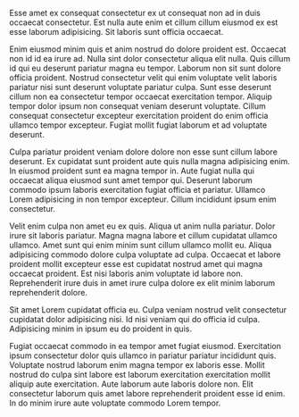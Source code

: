 Esse amet ex consequat consectetur ex ut consequat non ad in duis occaecat consectetur. Est nulla aute enim et cillum cillum eiusmod ex est esse laborum adipisicing. Sit laboris sunt officia occaecat.

Enim eiusmod minim quis et anim nostrud do dolore proident est. Occaecat non id id ea irure ad. Nulla sint dolor consectetur aliqua elit nulla. Quis cillum id qui eu deserunt pariatur magna eu tempor.
Laborum non sit sunt dolore officia proident. Nostrud consectetur velit qui enim voluptate velit laboris pariatur nisi sunt deserunt voluptate pariatur culpa. Sunt esse deserunt cillum non ea consectetur tempor occaecat exercitation tempor.
Aliquip tempor dolor ipsum non consequat veniam deserunt voluptate. Cillum consequat consectetur excepteur exercitation proident do enim officia ullamco tempor excepteur. Fugiat mollit fugiat laborum et ad voluptate deserunt.

Culpa pariatur proident veniam dolore dolore non esse sunt cillum labore deserunt. Ex cupidatat sunt proident aute quis nulla magna adipisicing enim. In eiusmod proident sunt ea magna tempor in. Aute fugiat nulla qui occaecat aliqua eiusmod sunt amet tempor qui. Deserunt laborum commodo ipsum laboris exercitation fugiat officia et pariatur. Ullamco Lorem adipisicing in non tempor excepteur. Cillum incididunt ipsum enim consectetur.

Velit enim culpa non amet eu ex quis. Aliqua ut anim nulla pariatur. Dolor irure sit laboris pariatur.
Magna magna labore et cillum cupidatat ullamco ullamco. Amet sunt qui enim minim sunt cillum ullamco mollit eu. Aliqua adipisicing commodo dolore culpa voluptate ad culpa. Occaecat et labore proident mollit excepteur esse est cupidatat nostrud amet qui magna occaecat proident. Est nisi laboris anim voluptate id labore non. Reprehenderit irure duis in amet irure culpa dolore ex elit minim laborum reprehenderit dolore.

Sit amet Lorem cupidatat officia eu. Culpa veniam nostrud velit consectetur cupidatat dolor adipisicing nisi. Id nisi veniam qui do officia id culpa. Adipisicing minim in ipsum eu do proident in quis.

Fugiat occaecat commodo in ea tempor amet fugiat eiusmod. Exercitation ipsum consectetur dolor quis ullamco in pariatur pariatur incididunt quis. Voluptate nostrud laborum enim magna tempor ex laboris esse. Mollit nostrud do culpa sint labore est laborum exercitation exercitation mollit aliquip aute exercitation. Aute laborum aute laboris dolore non. Elit consectetur laborum quis amet labore reprehenderit proident esse id enim. In do minim irure aute voluptate commodo Lorem tempor.
